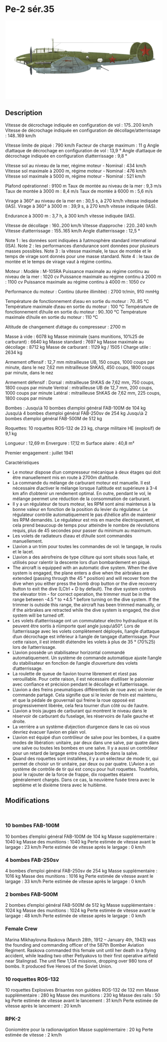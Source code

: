 # Pe-2 sér.35

![pe2s35](../images/pe2s35.png)

## Description

Vitesse de décrochage indiquée en configuration de vol : 175..200 km/h
Vitesse de décrochage indiquée en configuration de décollage/atterrissage : 148..169 km/h

Vitesse limite de piqué : 790 km/h
Facteur de charge maximum : 11 g
Angle d\attaque de décrochage en configuration de vol : 13,9 °
Angle d\attaque de décrochage indiquée en configuration d\atterrissage : 9,8 °

Vitesse sol au niveau de la mer, régime moteur - Nominal : 434 km/h
Vitesse sol maximale à 2000 m, régime moteur - Nominal : 476 km/h
Vitesse sol maximale à 5000 m, régime moteur - Nominal : 521 km/h

Plafond opérationnel : 9100 m
Taux de montée au niveau de la mer : 9,3 m/s
Taux de montée à 3000 m : 8,4 m/s
Taux de montée à 6000 m : 5,6 m/s

Virage à 360° au niveau de la mer en : 30,5 s, à 270 km/h vitesse indiquée (IAS).
Virage à 360° à 3000 m : 39,9 s, à 270 km/h vitesse indiquée (IAS).

Endurance à 3000 m : 3,7 h, à 300 km/h vitesse indiquée (IAS).

Vitesse de décollage : 160..200 km/h
Vitesse d\approche : 220..240 km/h
Vitesse d\atterrissage : 155..165 km/h
Angle d\atterrissage : 12,5 °

Note 1 : les données sont indiquées à l\atmosphère standard international (ISA).
Note 2 : les performances d\endurance sont données pour plusieurs masses possibles.
Note 3 : la vitesse maximale, le taux de montée et le temps de virage sont donnés pour une masse standard.
Note 4 : le taux de montée et le temps de virage vaut à régime continu.

Moteur :
Modèle : M-105RA
Puissance maximale au régime continu au niveau de la mer : 1020 cv
Puissance maximale au régime continu à 2000 m : 1100 cv
Puissance maximale au régime continu à 4000 m : 1050 cv

Performance du moteur :
Continu (durée illimitée) : 2700 tr/min, 910 mmHg

Température de fonctionnement d\eau en sortie du moteur : 70..85 °C
Température maximale d\eau en sortie du moteur : 100 °C
Température de fonctionnement d\huile en sortie du moteur : 90..100 °C
Température maximale d\huile en sortie du moteur : 110 °C

Altitude de changement d\étage du compresseur : 2700 m

Masse à vide : 6078 kg
Masse minimale (sans munitions, 10%25 de carburant) : 6640 kg
Masse standard : 7697 kg
Masse maximale au décollage : 8712 kg
Masse de carburant : 1129 kg / 1505 l
Charge utile : 2634 kg

Armement offensif :
12,7 mm mitrailleuse UB, 150 coups, 1000 coups par minute, dans le nez
7,62 mm mitrailleuse ShKAS, 450 coups, 1800 coups par minute, dans le nez

Armement défensif :
Dorsal : mitrailleuse ShKAS de 7,62 mm, 750 coups, 1800 coups par minute
Ventral : mitrailleuse UB de 12,7 mm, 200 coups, 1000 coups par minute
Latéral : mitrailleuse ShKAS de 7,62 mm, 225 coups, 1800 coups par minute

Bombes :
Jusqu\à 10 bombes d\emploi général FAB-100M de 104 kg
Jusqu\à 4 bombes d\emploi général FAB-250sv de 254 kg
Jusqu\à 2 bombes d\emploi général FAB-500M de 512 kg

Roquettes:
10 roquettes ROS-132 de 23 kg, charge militaire HE (explosif) de 9,1 kg

Longueur : 12,69 m
Envergure : 17,12 m
Surface alaire : 40,8 m²

Premier engagement : juillet 1941

Caractéristiques
- Le moteur dispose d\un compresseur mécanique à deux étages qui doit être manuellement mis en route à 2700m d\altitude.
- La commande du mélange de carburant moteur est manuelle. Il est nécessaire d\activer le mélange lorsque l\altitude est supérieure à 3-4 km afin d\obtenir un rendement optimal. En outre, pendant le vol, le mélange peermet une réduction de la consommation de carburant.
- Il y a un régulateur de tours moteur, les RPM sont ainsi maintenus à la bonne valeur en fonction de la position du levier du régulateur. Le régulateur contrôle automatiquement le pas d\hélice afin de maintenir les RPM demandés. Le régulateur est mis en marche électriquement, et cela prend beaucoup de temps pour atteindre le nombre de révolutions requis, plus de 45 secondes pour passer du minimum au maximum.
- Les volets de radiateurs d\eau et d\huile sont commandés manuellement.
- L\avion a un trim pour toutes les commandes de vol: le tangage, le roulis et le lacet.
- L\avion a des aérofreins de type clôture qui sont situés sous l\aile, et utilisés pour ralentir la descente lors d\un bombardement en piqué.
- The aircraft is equipped with an automatic dive system. When the dive system is engaged, the plane enters a dive when the airbrakes are extended (passing through the 45 ° position) and will recover from the dive when you either press the bomb drop button or the dive recovery button to exit the dive (LCtrl + D by default). The dive system controls the elevator trim - for correct operation, the trimmer must be in the range between -4.5 ° to +4.5 ° before turning on the dive system. If the trimmer is outside this range, the aircraft has been trimmed manually, or if the airbrakes are retracted while the dive system is engaged, the dive system will be turned off.
- Les volets d\atterrissage ont un commutateur electro hydraulique et ils peuvent être sortis à n\importe quel angle jusqu\à50°. Lors de l\atterrissage avec les volets complètement déployés, l\angle d\attaque d\un décrochage est inférieur à l\angle de tangage d\atterrissage. Pour cette raison, il est interdit d\étendre les volets à plus de 35 ° (70%25) lors de l\atterrissage.
- L\avion possède un stabilisateur horizontal commandé automatiquement. Un système de commande automatique ajuste l\angle du stabilisateur en fonction de l\angle d\ouverture des volets d\atterrissage.
- La roulette de queue de l\avion tourne librement et n\est pas verouillable. Pour cette raison, il est nécessaire d\utiliser le palonnier avec confiance et précision pendant le décollage et l\atterrissage.
- L\avion a des freins pneumatiques différentiels de roue avec un levier de commande partagé. Cela signifie que si le levier de frein est maintenu, et que la pédale de gouvernail qui freine la roue opposé est progressivement libérée, cela fera tourner d\un côté ou de l\autre.
- L\avion a trois jauges de carburant qui montrent le niveau dans le réservoir de carburant du fuselage, les réservoirs de l\aile gauche et droite.
- La verrière a un système d\éjection d\urgence dans le cas où vous devriez évacuer l\avion en plain vol.
- L\avion est équipé d\un contrôleur de salve pour les bombes, il a quatre modes de libération: unitaire, par deux dans une salve, par quatre dans une salve ou toutes les bombes en une salve. Il y a aussi un contrôleur pour un retard de largage entre chaque bombe dans la salve.
- Quand des roquettes sont installées, il y a un sélecteur de mode tir, qui permet de choisir un tir unitaire, par deux ou par quatre. L\Avion a un système de contrôle de tir qui est conçu pour huit roquettes. Toutefois, pour le rajouter de la force de frappe, dix roquettes étaient généralement chargés. Dans ce cas, la neuvième fusée tirera avec le septième et le dixième tirera avec le huitième.

## Modifications
﻿


### 10 bombes FAB-100M

10 bombes d’emploi général FAB-100M de 104 kg
Masse supplémentaire : 1040 kg
Masse des munitions : 1040 kg
Perte estimée de vitesse avant le largage : 23 km/h
Perte estimée de vitesse après le largage : 0 km/h﻿


### 4 bombes FAB-250sv

4 bombes d’emploi général FAB-250sv de 254 kg
Masse supplémentaire : 1016 kg
Masse des munitions : 1016 kg
Perte estimée de vitesse avant le largage : 33 km/h
Perte estimée de vitesse après le largage : 0 km/h﻿


### 2 bombes FAB-500M 

2 bombes d’emploi général FAB-500M de 512 kg
Masse supplémentaire : 1024 kg
Masse des munitions : 1024 kg
Perte estimée de vitesse avant le largage : 48 km/h
Perte estimée de vitesse après le largage : 0 km/h﻿

### Female Crew

Marina Mikhaylovna Raskova (March 28th, 1912 – January 4th, 1943) was the founding and commanding officer of the 587th Bomber Aviation Regiment. Raskova commanded this female unit until her death in a flying accident, while leading two other Petlyakovs to their first operative airfield near Stalingrad. The unit flew 1,134 missions, dropping over 980 tons of bombs. It produced five Heroes of the Soviet Union.﻿


### 10 roquettes ROS-132

10 roquettes Explosives Brisantes non guidées ROS-132 de 132 mm
Masse supplémentaire : 280 kg
Masse des munitions : 230 kg
Masse des rails : 50 kg
Perte estimée de vitesse avant le lancement : 31 km/h
Perte estimée de vitesse après le lancement : 20 km/h﻿


### RPK-2

Goniomètre pour la radionavigation
Masse supplémentaire : 20 kg
Perte estimée de vitesse : 2 km/h